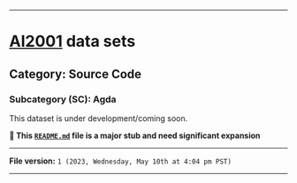 
***

# [AI2001](https://github.com/seanpm2001/AI2001/) data sets

## Category: Source Code

### Subcategory (SC): Agda

This dataset is under development/coming soon.

**🌱️ This [`README.md`](/README.md) file is a major stub and need significant expansion**

***

**File version:** `1 (2023, Wednesday, May 10th at 4:04 pm PST)`

***
